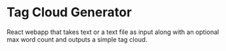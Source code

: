 # Tag Cloud Generator

React webapp that takes text or a text file as input along with an optional max word count and outputs a simple tag cloud.
